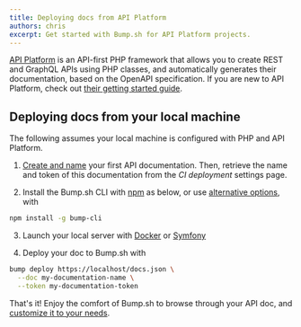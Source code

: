 ```yaml
---
title: Deploying docs from API Platform
authors: chris
excerpt: Get started with Bump.sh for API Platform projects.
---
```


[API Platform](https://api-platform.com/) is an API-first PHP framework that allows you to create REST and GraphQL APIs using PHP classes, and automatically generates their documentation, based on the OpenAPI specification. If you are new to API Platform, check out [their getting started guide](https://api-platform.com/docs/distribution/).

## Deploying docs from your local machine

The following assumes your local machine is configured with PHP and API Platform.

1. [Create and name](https://bump.sh/docs/new?utm_source=bump&utm_medium=content_hub&utm_campaign=getting_started) your first API documentation. Then, retrieve the name and token of this documentation from the _CI deployment_ settings page.

2. Install the Bump.sh CLI with [npm](https://docs.npmjs.com/cli/v9/configuring-npm/install?v=true) as below, or use [alternative options](/help/continuous-integration/cli), with

```bash
npm install -g bump-cli
```

3. Launch your local server with [Docker](https://api-platform.com/docs/distribution/#using-the-api-platform-distribution-recommended) or [Symfony](https://api-platform.com/docs/distribution/#using-symfony-cli)

4. Deploy your doc to Bump.sh with

```bash
bump deploy https://localhost/docs.json \
  --doc my-documentation-name \
  --token my-documentation-token
```

That's it! Enjoy the comfort of Bump.sh to browse through your API doc, and [customize it to your needs](/help/getting-started/quick-start#customization-options).
